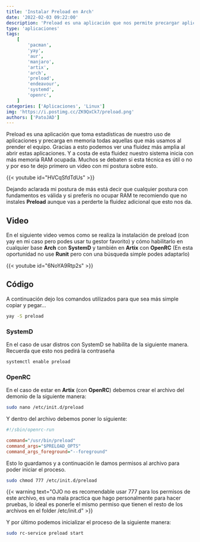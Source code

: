 ```yaml
---
title: 'Instalar Preload en Arch'
date: '2022-02-03 09:22:00'
description: 'Preload es una aplicación que nos permite precargar aplicaciones en la memoria RAM para aumentar la fluidez del sistema operativo aumentando a su vez el consumo de RAM durante el inicio.'
type: 'aplicaciones'
tags:
    [
        'pacman',
        'yay',
        'aur',
        'manjaro',
        'artix',
        'arch',
        'preload',
        'endeavour',
        'systemd',
        'openrc',
    ]
categories: ['Aplicaciones', 'Linux']
img: 'https://i.postimg.cc/ZK9QxCk7/preload.png'
authors: ['PatoJAD']
---
```


Preload es una aplicación que toma estadísticas de nuestro uso de aplicaciones y precarga en memoria todas aquellas que más usamos al prender el equipo. Gracias a esto podemos ver una fluidez más amplia al abrir estas aplicaciones. Y a costa de esta fluidez nuestro sistema inicia con más memoria RAM ocupada. Muchos se debaten si esta técnica es útil o no y por eso te dejo primero un video con mi postura sobre esto.

{{< youtube id="HVCqSfdTdUs" >}}

Dejando aclarada mi postura de más está decir que cualquier postura con fundamentos es válida y si preferís no ocupar RAM te recomiendo que no instales **Preload** aunque vas a perderte la fluidez adicional que esto nos da.

## Video

En el siguiente video vemos como se realiza la instalación de preload (con yay en mi caso pero podes usar tu gestor favorito) y cómo habilitarlo en cualquier base **Arch** con **SystemD** y también en **Artix** con **OpenRC** (En esta oportunidad no use **Runit** pero con una búsqueda simple podes adaptarlo)

{{< youtube id="6NoYA9Rtp2s" >}}

## Código

A continuación dejo los comandos utilizados para que sea más simple copiar y pegar…

```bash
yay -S preload
```

### SystemD

En el caso de usar distros con SystemD se habilita de la siguiente manera. Recuerda que esto nos pedirá la contraseña

```bash
systemctl enable preload
```

### OpenRC

En el caso de estar en **Artix** (con **OpenRC**) debemos crear el archivo del demonio de la siguiente manera:

```bash
sudo nano /etc/init.d/preload
```

Y dentro del archivo debemos poner lo siguiente:

```cfg
#!/sbin/openrc-run

command="/usr/bin/preload"
command_args="$PRELOAD_OPTS"
command_args_foreground="--foreground"
```

Esto lo guardamos y a continuación le damos permisos al archivo para poder iniciar el proceso.

```bash
sudo chmod 777 /etc/init.d/preload
```

{{< warning text="OJO no es recomendable usar 777 para los permisos de este archivo, es una mala practica que hago personalmente para hacer pruebas, lo ideal es ponerle el mismo permiso que tienen el resto de los archivos en el folder /etc/init.d" >}}

Y por último podemos inicializar el proceso de la siguiente manera:

```bash
sudo rc-service preload start
```
